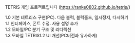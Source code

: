 TETRIS 게임 프로젝트입니다 (https://ranke0802.github.io/tetris/)

1.0 기본 테트리스 구현(PC). 다음 블럭, 블럭홀드, 일시정지, 다시하기  
1.1 인터페이스, 폰트 수정. 사용 설명 추가  
1.2 모바일/PC 분기 구조 및 리디렉션  
1.3 모바일 TETRIS1.2 UI 개선(PC버전과 유사하게)  

